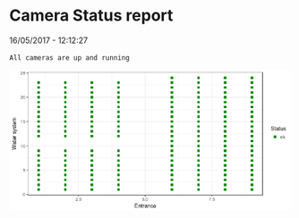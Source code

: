 Camera Status report
================
16/05/2017 - 12:12:27

    All cameras are up and running

![](camreport_files/figure-markdown_github/unnamed-chunk-2-1.png)
